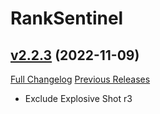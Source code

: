 # RankSentinel

## [v2.2.3](https://github.com/valkyrnstudios/RankSentinel/tree/v2.2.3) (2022-11-09)
[Full Changelog](https://github.com/valkyrnstudios/RankSentinel/compare/v2.2.2...v2.2.3) [Previous Releases](https://github.com/valkyrnstudios/RankSentinel/releases)

- Exclude Explosive Shot r3  
